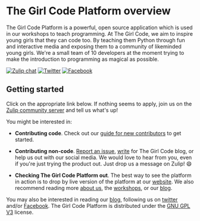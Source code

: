 # The Girl Code Platform overview

The Girl Code Platform is a powerful, open source application which is used in our workshops to teach programming. At The Girl Code, we aim to inspire young girls that they can code too. By teaching them Python through fun and interactive media and exposing them to a community of likeminded young girls. We're a small team of 10 developers at the moment trying to make the introduction to programming as magical as possible.

[![Zulip chat](https://img.shields.io/badge/zulip-tgc-brightgreen.svg)](https://tgc.zulip.org) [![Twitter](https://img.shields.io/badge/twitter-@TheGirlCode5-blue.svg?style=flat)](https://twitter.com/TheGirlCode5) [![Facebook](https://img.shields.io/badge/Facebook-@girlscancodetoo-blue.svg?style=flat)](https://www.facebook.com/girlscancodetoo/)

## Getting started

Click on the appropriate link below. If nothing seems to apply, 
join us on the [Zulip community server](https://zulip.readthedocs.io/en/latest/contributing/chat-zulip-org.html) and tell us what's up!

You might be interested in:

- **Contributing code**. Check out our [guide for new contributors](https://github.com/thegirlcode/Platform/wiki) to get started.

- **Contributing non-code**. [Report an issue](https://github.com/thegirlcode/Platform/issues), 
[write](https://medium.com/@girlscodetoo) for The Girl Code blog, 
or help us out with our social media. We would love to hear from 
you, even if you're just trying the product out. Just drop us a 
message on Zulip! :smile:

- **Checking The Girl Code Platform out**. The best way to see 
the platform in action is to drop by live version of the platform 
at our [website](http://thegirlcode.co/). We also recommend 
reading more [about us](http://thegirlcode.co/aboutus/), the 
[workshops](http://thegirlcode.co/workshops/), or our 
[blog](https://medium.com/@girlscodetoo).

You may also be interested in reading our 
[blog](https://medium.com/@girlscodetoo), following us on 
[twitter](https://twitter.com/TheGirlCode5) and/or 
[Facebook](https://www.facebook.com/girlscancodetoo/). The Girl 
Code Platform is distributed under the [GNU GPL 
V3](https://github.com/thegirlcode/Platform/blob/master/LICENSE) 
license.

